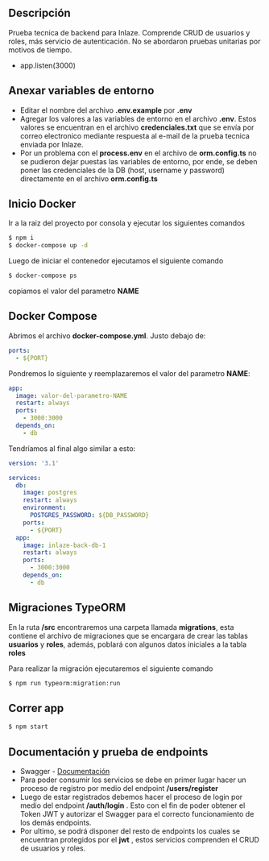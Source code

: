 ## Descripción

Prueba tecnica de backend para Inlaze.
Comprende CRUD de usuarios y roles, más servicio de autenticación.
No se abordaron pruebas unitarias por motivos de tiempo.

- app.listen(3000)

## Anexar variables de entorno

- Editar el nombre del archivo **.env.example** por **.env**
- Agregar los valores a las variables de entorno en el archivo **.env**. Estos valores se encuentran en el archivo **credenciales.txt** que se envía por correo electronico mediante respuesta al e-mail de la prueba tecnica enviada por Inlaze.
- Por un problema con el **process.env** en el archivo de **orm.config.ts** no se pudieron dejar puestas las variables de entorno, por ende, se deben poner las credenciales de la DB (host, username y password) directamente en el archivo **orm.config.ts**

## Inicio Docker

Ir a la raiz del proyecto por consola y ejecutar los siguientes comandos

```bash
$ npm i
$ docker-compose up -d
```

Luego de iniciar el contenedor ejecutamos el siguiente comando

```bash
$ docker-compose ps
```

copiamos el valor del parametro **NAME**

## Docker Compose

Abrimos el archivo **docker-compose.yml**.
Justo debajo de:

```yaml
ports:
  - ${PORT}
```

Pondremos lo siguiente y reemplazaremos el valor del parametro **NAME**:

```yaml
app:
  image: valor-del-parametro-NAME
  restart: always
  ports:
    - 3000:3000
  depends_on:
    - db
```

Tendríamos al final algo similar a esto:

```yaml
version: '3.1'

services:
  db:
    image: postgres
    restart: always
    environment:
      POSTGRES_PASSWORD: ${DB_PASSWORD}
    ports:
      - ${PORT}
  app:
    image: inlaze-back-db-1
    restart: always
    ports:
      - 3000:3000
    depends_on:
      - db
```

## Migraciones TypeORM

En la ruta **/src** encontraremos una carpeta llamada **migrations**, esta contiene el archivo de migraciones que se encargara de crear las tablas **usuarios** y **roles**, además, poblará con algunos datos iniciales a la tabla **roles**

Para realizar la migración ejecutaremos el siguiente comando

```bash
$ npm run typeorm:migration:run
```

## Correr app

```bash
$ npm start
```

## Documentación y prueba de endpoints

- Swagger - [Documentación](http://localhost:3000/docs#/)
- Para poder consumir los servicios se debe en primer lugar hacer un proceso de registro por medio del endpoint **/users/register**
- Luego de estar registrados debemos hacer el proceso de login por medio del endpoint **/auth/login** . Esto con el fin de poder obtener el Token JWT y autorizar el Swagger para el correcto funcionamiento de los demás endpoints.
- Por ultimo, se podrá disponer del resto de endpoints los cuales se encuentran protegidos por el **jwt** , estos servicios comprenden el CRUD de usuarios y roles.
